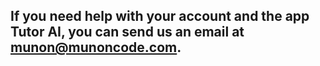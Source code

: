 ## If you need help with your account and the app Tutor AI, you can send us an email at munon@munoncode.com. 
